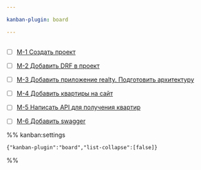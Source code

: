 ```yaml
---

kanban-plugin: board

---
```


## 

- [ ] [M-1 Создать проект](Cards/M-1%20Создать%20проект.md)
- [ ] [М-2 Добавить DRF в проект](Cards/М-2%20Добавить%20DRF%20в%20проект.md)
- [ ] [M-3 Добавить приложение realty. Подготовить архитектуру](Cards/M-3%20Добавить%20приложение%20realty.%20Подготовить%20архитектуру.md)
- [ ] [M-4 Добавить квартиры на сайт](Cards/M-4%20Добавить%20квартиры%20на%20сайт.md)
- [ ] [M-5 Написать API для получения квартир](Cards/M-5%20Написать%20API%20для%20получения%20квартир.md)
- [ ] [M-6 Добавить swagger](Cards/M-6%20Добавить%20swagger.md)




%% kanban:settings
```
{"kanban-plugin":"board","list-collapse":[false]}
```
%%